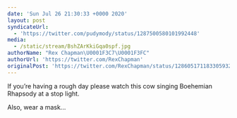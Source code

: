 ```yaml
---
date: 'Sun Jul 26 21:30:33 +0000 2020'
layout: post
syndicateUrl:
  - 'https://twitter.com/pudymody/status/1287500580101992448'
media:
  - /static/stream/BshZArKkiGqa0spf.jpg
authorName: "Rex Chapman\U0001F3C7\U0001F3FC"
authorUrl: 'https://twitter.com/RexChapman'
originalPost: 'https://twitter.com/RexChapman/status/1286051711833059329'
---
```

If you’re having a rough day please watch this cow singing Boehemian Rhapsody at a stop light. 

Also, wear a mask...